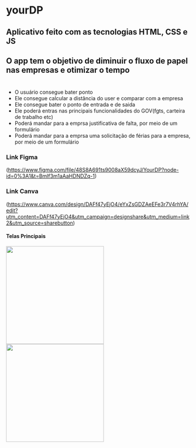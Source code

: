 # yourDP

## Aplicativo feito com as tecnologias HTML, CSS e JS

## O app tem o objetivo de diminuir o fluxo de papel nas empresas e otimizar o tempo

# 

* O usuário consegue bater ponto
* Ele consegue calcular a distância do user e comparar com a empresa
* Ele consegue bater o ponto de entrada e de saida
* Ele poderá entras nas principais funcionalidades do GOV(fgts, carteira de trabalho etc)
* Poderá mandar para a emprsa justificativa de falta, por meio de um formulário 
* Poderá mandar para a emprsa uma solicitação de férias para a empresa, por meio de um formulário

### Link Figma
(https://www.figma.com/file/48S8A691ts9008aX59dcyJ/YourDP?node-id=0%3A1&t=Bmlf3m1aAaHDNDZq-1)

### Link Canva
(https://www.canva.com/design/DAFf47yEjO4/eYxZsGDZAeEFe3r7V4rhYA/edit?utm_content=DAFf47yEjO4&utm_campaign=designshare&utm_medium=link2&utm_source=sharebutton)

#### Telas Principais

<div>
  <span>
    <img src="https://user-images.githubusercontent.com/95629281/208242764-24465b0c-75d6-41b9-98d0-9ea9cbbb2621.JPG" width="267px" hight="497px" />
  </span>
  
  <span>
    <img src="https://user-images.githubusercontent.com/95629281/208242810-c8a15115-ceff-4ee2-a275-57543ff9d157.JPG" width="267px" hight="497px" />
  </span>
</div>
